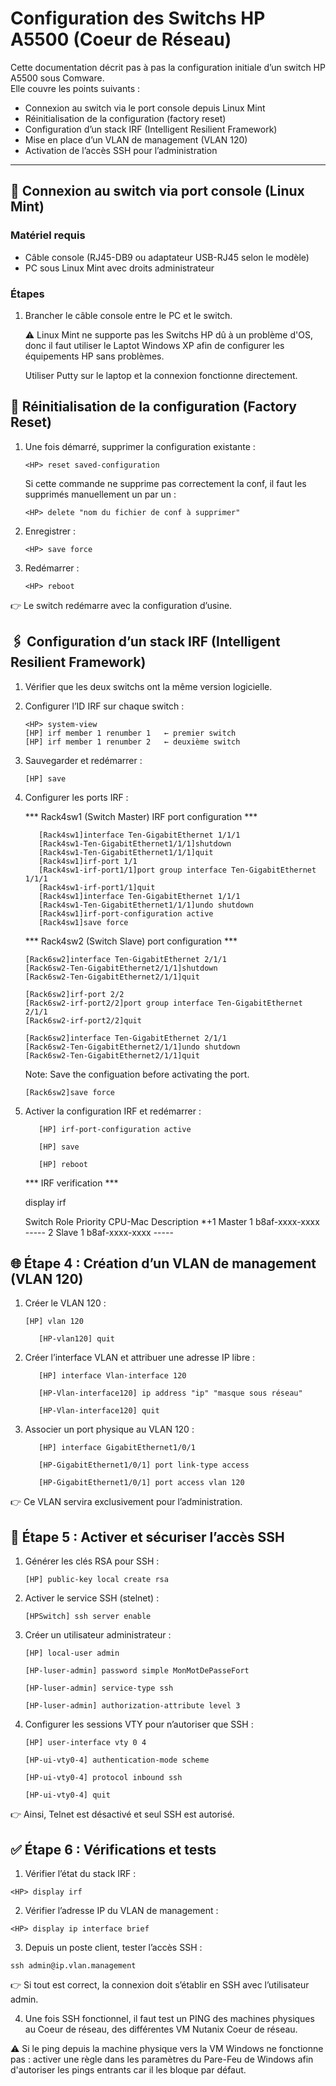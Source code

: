 # Configuration des Switchs HP A5500 (Coeur de Réseau)

Cette documentation décrit pas à pas la configuration initiale d’un switch HP A5500 sous Comware.  
Elle couvre les points suivants :  

- Connexion au switch via le port console depuis Linux Mint  
- Réinitialisation de la configuration (factory reset)  
- Configuration d’un stack IRF (Intelligent Resilient Framework)
- Mise en place d’un VLAN de management (VLAN 120)  
- Activation de l’accès SSH pour l’administration  

---

## 🔌 Connexion au switch via port console (Linux Mint)

### Matériel requis
- Câble console (RJ45-DB9 ou adaptateur USB-RJ45 selon le modèle)
- PC sous Linux Mint avec droits administrateur

### Étapes
1. Brancher le câble console entre le PC et le switch.  

   ⚠️ Linux Mint ne supporte pas les Switchs HP dû à un problème d'OS, donc il faut utiliser le Laptot Windows XP afin de configurer les équipements HP sans problèmes.

   Utiliser Putty sur le laptop et la connexion fonctionne directement.

## 🔄 Réinitialisation de la configuration (Factory Reset)

1. Une fois démarré, supprimer la configuration existante :
    
    ```
    <HP> reset saved-configuration
    ```

   Si cette commande ne supprime pas correctement la conf, il faut les supprimés manuellement un par un : 
   
   ```
   <HP> delete "nom du fichier de conf à supprimer" 
   ```

2. Enregistrer : 

   ```
   <HP> save force 
    ```

3. Redémarrer :

    ```
    <HP> reboot
    ```

👉 Le switch redémarre avec la configuration d’usine.

## 🖇 Configuration d’un stack IRF (Intelligent Resilient Framework)

1. Vérifier que les deux switchs ont la même version logicielle.
2. Configurer l’ID IRF sur chaque switch :
   ```
   <HP> system-view
   [HP] irf member 1 renumber 1   ← premier switch
   [HP] irf member 1 renumber 2   ← deuxième switch
   ```

3. Sauvegarder et redémarrer :

    ```
    [HP] save
    ```

4. Configurer les ports IRF :<br>

   *** Rack4sw1 (Switch Master) IRF port configuration ***<br>

   ```
      [Rack4sw1]interface Ten-GigabitEthernet 1/1/1
      [Rack4sw1-Ten-GigabitEthernet1/1/1]shutdown
      [Rack4sw1-Ten-GigabitEthernet1/1/1]quit
      [Rack4sw1]irf-port 1/1
      [Rack4sw1-irf-port1/1]port group interface Ten-GigabitEthernet 1/1/1
      [Rack4sw1-irf-port1/1]quit
      [Rack4sw1]interface Ten-GigabitEthernet 1/1/1
      [Rack4sw1-Ten-GigabitEthernet1/1/1]undo shutdown
      [Rack4sw1]irf-port-configuration active
      [Rack4sw1]save force 
   ```

   *** Rack4sw2 (Switch Slave) port configuration ***<br>
   
   ```
   [Rack6sw2]interface Ten-GigabitEthernet 2/1/1
   [Rack6sw2-Ten-GigabitEthernet2/1/1]shutdown
   [Rack6sw2-Ten-GigabitEthernet2/1/1]quit
   ```

   ```
   [Rack6sw2]irf-port 2/2
   [Rack6sw2-irf-port2/2]port group interface Ten-GigabitEthernet 2/1/1
   [Rack6sw2-irf-port2/2]quit
   ```

   ```
   [Rack6sw2]interface Ten-GigabitEthernet 2/1/1
   [Rack6sw2-Ten-GigabitEthernet2/1/1]undo shutdown
   [Rack6sw2-Ten-GigabitEthernet2/1/1]quit
   ```

   Note: Save the configuation before activating the port.

   ```
   [Rack6sw2]save force 
   ```

5. Activer la configuration IRF et redémarrer :
   ```
      [HP] irf-port-configuration active
   
      [HP] save
   
      [HP] reboot
   ```

   *** IRF verification ***

   <Rack4sw1>display irf

   Switch  Role   Priority  CPU-Mac         Description
   *+1   Master  1         b8af-xxxx-xxxx  -----
     2   Slave   1         b8af-xxxx-xxxx  -----

## 🌐 Étape 4 : Création d’un VLAN de management (VLAN 120)

1. Créer le VLAN 120 :<br>
   ```
   [HP] vlan 120
   
      [HP-vlan120] quit
   ```
2. Créer l’interface VLAN et attribuer une adresse IP libre :<br>
   ```
      [HP] interface Vlan-interface 120
   
      [HP-Vlan-interface120] ip address "ip" "masque sous réseau"
   
      [HP-Vlan-interface120] quit
   ```
3. Associer un port physique au VLAN 120 :<br>
   ```
      [HP] interface GigabitEthernet1/0/1
   
      [HP-GigabitEthernet1/0/1] port link-type access
   
      [HP-GigabitEthernet1/0/1] port access vlan 120
   ```

👉 Ce VLAN servira exclusivement pour l’administration.

## 🔐 Étape 5 : Activer et sécuriser l’accès SSH

1. Générer les clés RSA pour SSH :
   ```
   [HP] public-key local create rsa
   ```

2. Activer le service SSH (stelnet) :
   ```
   [HPSwitch] ssh server enable
   ```

3. Créer un utilisateur administrateur :

   ```
   [HP] local-user admin
   
   [HP-luser-admin] password simple MonMotDePasseFort
   
   [HP-luser-admin] service-type ssh
   
   [HP-luser-admin] authorization-attribute level 3
   ```
   
4. Configurer les sessions VTY pour n’autoriser que SSH :

   ```
   [HP] user-interface vty 0 4
   
   [HP-ui-vty0-4] authentication-mode scheme
   
   [HP-ui-vty0-4] protocol inbound ssh
   
   [HP-ui-vty0-4] quit
   ```

👉 Ainsi, Telnet est désactivé et seul SSH est autorisé.

## ✅ Étape 6 : Vérifications et tests

1. Vérifier l’état du stack IRF :

```
<HP> display irf
```

2. Vérifier l’adresse IP du VLAN de management :

```
<HP> display ip interface brief
```

3. Depuis un poste client, tester l’accès SSH :

```
ssh admin@ip.vlan.management
```

👉 Si tout est correct, la connexion doit s’établir en SSH avec l’utilisateur admin.

4. Une fois SSH fonctionnel, il faut test un PING des machines physiques au Coeur de réseau, des différentes VM Nutanix Coeur de réseau.

⚠️ Si le ping depuis la machine physique vers la VM Windows ne fonctionne pas : activer une règle dans les paramètres du Pare-Feu de Windows afin d'autoriser les pings entrants car il les bloque par défaut.